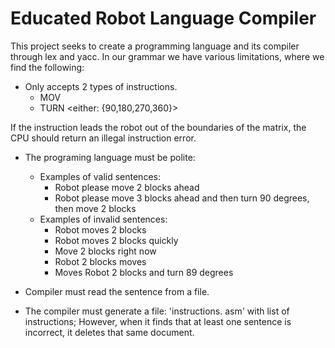 # Educated Robot Language Compiler
This project seeks to create a programming language and its compiler through lex and yacc.
In our grammar we have various limitations, where we find the following:
* Only accepts 2 types of instructions.
  * MOV <num of blocks to move>
  * TURN <either: {90,180,270,360}>

If the instruction leads the robot out of the boundaries of the matrix, the CPU should return an illegal instruction error. 

* The programing language must be polite: 
	* Examples of valid sentences: 
		* Robot please move 2 blocks ahead
		* Robot please move 3 blocks ahead and then turn 90 degrees, then move 2 blocks
	* Examples of invalid sentences:
		* Robot moves 2 blocks
		* Robot moves 2 blocks quickly
		* Move 2 blocks right now
		* Robot  2 blocks moves
		* Moves Robot 2 blocks and turn 89 degrees

 
* Compiler must read the sentence from a file.
* The compiler must generate a file: 'instructions. asm' with list of instructions; However, when it finds that at least one sentence is incorrect, it deletes that same document.

